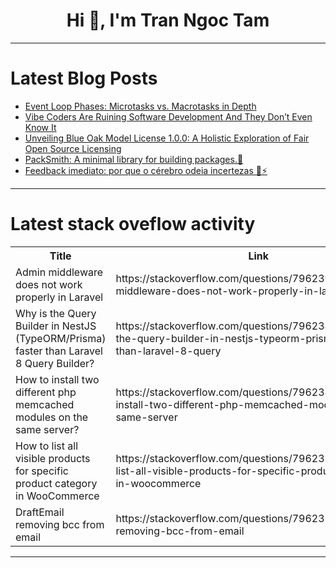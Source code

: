 <h1 align="center">Hi 👋, I'm Tran Ngoc Tam</h1>

---

# Latest Blog Posts 
<!-- BLOG-POST-LIST:START -->
- [Event Loop Phases: Microtasks vs. Macrotasks in Depth](https://dev.to/omriluz1/event-loop-phases-microtasks-vs-macrotasks-in-depth-koc)
- [Vibe Coders Are Ruining Software Development And They Don’t Even Know It](https://dev.to/mehta0007/vibe-coders-are-ruining-software-development-and-they-dont-even-know-it-30o1)
- [Unveiling Blue Oak Model License 1.0.0: A Holistic Exploration of Fair Open Source Licensing](https://dev.to/kallileiser/unveiling-blue-oak-model-license-100-a-holistic-exploration-of-fair-open-source-licensing-4kcp)
- [PackSmith: A minimal library for building packages.🚀](https://dev.to/gazi2050/packsmith-a-minimal-library-for-building-packages-4o6a)
- [Feedback imediato: por que o cérebro odeia incertezas 🧠⚡](https://dev.to/alissonfcosta/o-efeito-da-cor-na-percepcao-como-o-cerebro-responde-as-paletas-do-seu-app-318g)
<!-- BLOG-POST-LIST:END -->

---

# Latest stack oveflow activity
<table>
  <tr><th>Title</th><th>Link</th></tr>
  <!-- STACKOVERFLOW:START --><tr><td>Admin middleware does not work properly in Laravel</td><td>https://stackoverflow.com/questions/79623985/admin-middleware-does-not-work-properly-in-laravel</td></tr><tr><td>Why is the Query Builder in NestJS &lpar;TypeORM/Prisma&rpar; faster than Laravel 8 Query Builder?</td><td>https://stackoverflow.com/questions/79623895/why-is-the-query-builder-in-nestjs-typeorm-prisma-faster-than-laravel-8-query</td></tr><tr><td>How to install two different php memcached modules on the same server?</td><td>https://stackoverflow.com/questions/79623880/how-to-install-two-different-php-memcached-modules-on-the-same-server</td></tr><tr><td>How to list all visible products for specific product category in WooCommerce</td><td>https://stackoverflow.com/questions/79623372/how-to-list-all-visible-products-for-specific-product-category-in-woocommerce</td></tr><tr><td>DraftEmail removing bcc from email</td><td>https://stackoverflow.com/questions/79623298/draftemail-removing-bcc-from-email</td></tr><!-- STACKOVERFLOW:END -->
</table>

---


